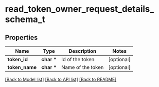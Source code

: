 # read_token_owner_request_details_schema_t

## Properties
Name | Type | Description | Notes
------------ | ------------- | ------------- | -------------
**token_id** | **char \*** | Id of the token | [optional] 
**token_name** | **char \*** | Name of the token | [optional] 

[[Back to Model list]](../README.md#documentation-for-models) [[Back to API list]](../README.md#documentation-for-api-endpoints) [[Back to README]](../README.md)


